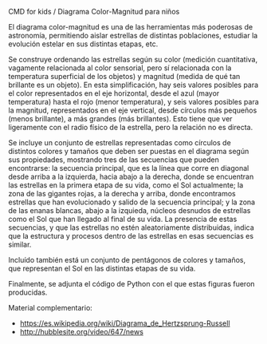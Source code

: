 CMD for kids / Diagrama Color-Magnitud para niños

El diagrama color-magnitud es una de las herramientas más poderosas de astronomía, permitiendo aislar estrellas de distintas poblaciones, estudiar la evolución estelar en sus distintas etapas, etc. 

Se construye ordenando las estrellas según su color (medición cuantitativa, vagamente relacionada al color sensorial, pero sí relacionada con la temperatura superficial de los objetos) y magnitud (medida de qué tan brillante es un objeto). En esta simplificación, hay seis valores posibles para el color representados en el eje horizontal, desde el azul (mayor temperatura) hasta el rojo (menor temperatura), y seis valores posibles para la magnitud, representados en el eje vertical, desde círculos más pequeños (menos brillante), a más grandes (más brillantes). Esto tiene que ver ligeramente con el radio físico de la estrella, pero la relación no es directa. 

Se incluye un conjunto de estrellas representadas como círculos de distintos colores y tamaños que deben ser puestas en el diagrama según sus propiedades, mostrando tres de las secuencias que pueden encontrarse: la secuencia principal, que es la línea que corre en diagonal desde arriba a la izquierda, hacia abajo a la derecha, donde se encuentran las estrellas en la primera etapa de su vida, como el Sol actualmente; la zona de las gigantes rojas, a la derecha y arriba, donde encontramos estrellas que han evolucionado y salido de la secuencia principal; y la zona de las enanas blancas, abajo a la izquieda, núcleos desnudos de estrellas como el Sol que han llegado al final de su vida. La presencia de estas secuencias, y que las estrellas no estén aleatoriamente distribuidas, indica que la estructura y procesos dentro de las estrellas en esas secuencias es similar.

Incluído también está un conjunto de pentágonos de colores y tamaños, que representan el Sol en las distintas etapas de su vida. 

Finalmente, se adjunta el código de Python con el que estas figuras fueron producidas.

Material complementario:

- https://es.wikipedia.org/wiki/Diagrama_de_Hertzsprung-Russell
- http://hubblesite.org/video/647/news
